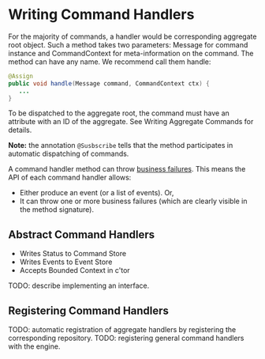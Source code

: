 # Writing Command Handlers


For the majority of commands, a handler would be corresponding aggregate root object. Such a method takes two parameters: Message for command instance and CommandContext for meta-information on the command. The method can have any name. We recommend call them handle:

```java
@Assign
public void handle(Message command, CommandContext ctx) {
   ...
}
```

To be dispatched to the aggregate root, the command must have an attribute with an ID of the aggregate. See Writing Aggregate Commands for details.

**Note:** the annotation `@Susbscribe` tells that the method participates in automatic dispatching of commands.

A command handler method can throw [business failures](/java/command_validation.md). This means the API of each command handler allows:

* Either produce an event (or a list of events). Or,
* It can throw one or more business failures (which are clearly visible in the method signature).

## Abstract Command Handlers
* Writes Status to Command Store
* Writes Events to Event Store
* Accepts Bounded Context in c'tor

TODO: describe implementing an interface.

## Registering Command Handlers

TODO: automatic registration of aggregate handlers by registering the corresponding repository. TODO: registering general command handlers with the engine.


